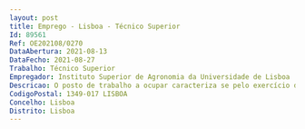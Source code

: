 ```yaml
--- 
layout: post
title: Emprego - Lisboa - Técnico Superior
Id: 89561
Ref: OE202108/0270
DataAbertura: 2021-08-13
DataFecho: 2021-08-27
Trabalho: Técnico Superior
Empregador: Instituto Superior de Agronomia da Universidade de Lisboa
Descricao: O posto de trabalho a ocupar caracteriza se pelo exercício de funções na carreira unicategorial de Técnico Superior, tal como descrito no Anexo a que se refere o n.º 2 do artigo 88.º da LTFP, e que incluem funções consultivas, de estudo, planeamento, programação, avaliação e aplicação de métodos e processos de natureza técnica, que fundamentam e preparam a decisão. Incluem ainda a elaboração, autonomamente ou em grupo, de pareceres e projetos, com diversos graus de complexidade, e execução de outras atividades de apoio especializado à docência, investigação e prestação de serviços ao exterior.O Técnico Superior desempenhará funções na área de Zootecnia integrado no Departamento de Ciências e Engenharia de Biossistemas (DCEB) do ISA, Secção de Agricultura e Produção Animal, designadamente a.	Assegurar a realização de aulas práticas, envolvendo a realização de trabalhos com animais tais como experiências didáticas e demonstrativas na área da alimentação e performance animal, preparação de alimentos compostos, necropsias e desenvolvimento embrionário in ovo. b.	Garantir o apoio transversal e permanente a todos os alunos de mestrado e doutoramento durante a execução dos vários ensaios experimentais com animais. c.	Assegurar as atividades relacionadas com a ligação às empresas, no âmbito de projetos e protocolos estabelecidos e desenvolvimento de serviços para a comunidade e sociedade civil d.	Dar continuidade às atividades de investigação em curso no Sector de Experimentação Animal, nomeadamente ao nível das experiências com animais e.	Organização, manutenção e gestão de equipamentos do Sector de Experimentação Animal f.	Demais tarefas inerentes e necessárias à área de competências do Sector em questão.
CodigoPostal: 1349-017 LISBOA
Concelho: Lisboa
Distrito: Lisboa
--- 
```


